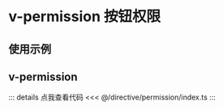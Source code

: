 <script setup lang="ts">
    import Example from './components/example.vue'
</script>

# v-permission 按钮权限

## 使用示例

<!-- 示例代码 -->
<Example />

## v-permission

::: details 点我查看代码
<<< @/directive/permission/index.ts
:::
